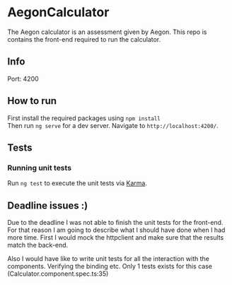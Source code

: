 # AegonCalculator

The Aegon calculator is an assessment given by Aegon. This repo is contains the front-end required to run the
calculator.

## Info

Port: 4200

## How to run

First install the required packages using `npm install`  
Then run `ng serve` for a dev server. Navigate to `http://localhost:4200/`.

## Tests

### Running unit tests

Run `ng test` to execute the unit tests via [Karma](https://karma-runner.github.io).

## Deadline issues :)

Due to the deadline I was not able to finish the unit tests for the front-end. For that reason I am going to describe
what I should have done when I had more time. First I would mock the httpclient and make sure that the results match the
back-end.

Also I would have like to write unit tests for all the interaction with the components. Verifying the binding etc. Only
1 tests exists for this case (Calculator.component.spec.ts:35)

